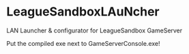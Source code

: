 # LeagueSandboxLAuNcher
LAN Launcher &amp; configurator for LeagueSandbox GameServer

Put the compiled exe next to GameServerConsole.exe!